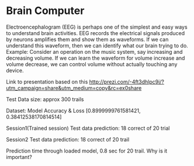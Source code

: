 # Brain Computer

Electroencephalogram (EEG) is perhaps one of the simplest and easy ways to understand brain activities. EEG records the electrical signals produced by neurons amplifies them and show them as waveforms. If we can understand this waveform, then we can identify what our brain trying to do. Example: Consider an operation on the music system, say increasing and decreasing volume. If we can learn the waveform for volume increase and volume decrease, we can control volume without actually touching any device.

Link to presentation based on this
http://prezi.com/-4ft3dhlpc9i/?utm_campaign=share&utm_medium=copy&rc=ex0share

Test Data size:
approx 300 trails

Dataset:
Model Accuracy & Loss
[0.8999999761581421, 0.38412538170814514]

Session1(Trained session)
Test data prediction: 18 correct of 20 trial

Session2
Test data prediction: 18 correct of 20 trail

Prediction time through loaded model, 0.8 sec for 20 trail. Why is it important?

